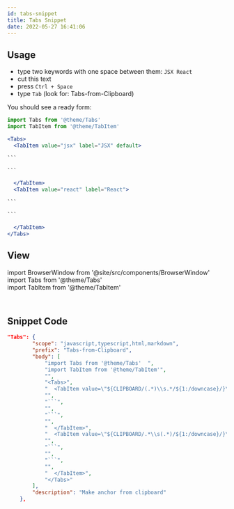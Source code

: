 ```yaml
---
id: tabs-snippet
title: Tabs Snippet
date: 2022-05-27 16:41:06
---
```


## Usage

- type two keywords with one space between them: `JSX React`
- cut this text
- press `Ctrl + Space`
- type `Tab` (look for: Tabs-from-Clipboard)

You should see a ready form:

````jsx
import Tabs from '@theme/Tabs'  
import TabItem from '@theme/TabItem'

<Tabs>
  <TabItem value="jsx" label="JSX" default>

```

```

  </TabItem>
  <TabItem value="react" label="React">

```

```

  </TabItem>
</Tabs>
````

## View

import BrowserWindow from '@site/src/components/BrowserWindow'  
import Tabs from '@theme/Tabs'  
import TabItem from '@theme/TabItem'

<BrowserWindow>

<Tabs>
  <TabItem value="jsx" label="JSX" default>

```

```

  </TabItem>
  <TabItem value="react" label="React">

```

```

  </TabItem>
</Tabs>

</BrowserWindow>

## Snippet Code

````json title="global.code-snippets"
"Tabs": {
		"scope": "javascript,typescript,html,markdown",
		"prefix": "Tabs-from-Clipboard",
		"body": [
			"import Tabs from '@theme/Tabs'  ",
			"import TabItem from '@theme/TabItem'",
			"",
			"<Tabs>",
			"  <TabItem value=\"${CLIPBOARD/(.*)\\s.*/${1:/downcase}/}\" label=\"${CLIPBOARD/(.*)\\s.*/$1/}\" default>",
			"",
			"```",
			"",
			"```",
			"",
			"  </TabItem>",
			"  <TabItem value=\"${CLIPBOARD/.*\\s(.*)/${1:/downcase}/}\" label=\"${CLIPBOARD/.*\\s(.*)/$1/}\">",
			"",
			"```",
			"",
			"```",
			"",
			"  </TabItem>",
			"</Tabs>"
		],
		"description": "Make anchor from clipboard"
	},
````
